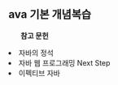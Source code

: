 <h2>ava 기본 개념복습</h2>

<ol><b>참고 문헌</b></ol>
<li>자바의 정석</li>
<li>자바 웹 프로그래밍 Next Step</li>
<li>이펙티브 자바</li>
